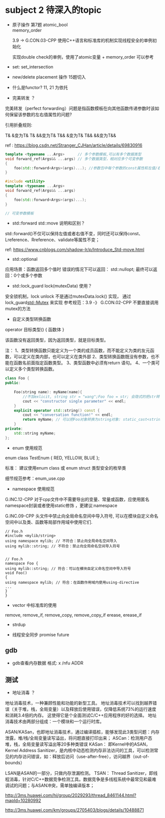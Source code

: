# subject 2 待深入的topic

* 原子操作  第7题
  atomic_bool  
  memory_order

  3.9 -> G.CON.03-CPP 使用C++语言和标准库的机制实现线程安全的单例初始化

  实现double check的单例，使用了atomic变量  +  memory_order   可以参考


* set: set_intersection


* new/delete placement 操作  15题切入


* 什么是functor?  11, 21 为依托
  

* 完美转发 ？

完美转发（perfect forwarding）问题是指函数模板在向其他函数传递参数时该如何保留该参数的左右值属性的问题?

引用折叠规则:

T& &变为T&
T& &&变为T&
T&& &变为T&
T&& &&变为T&&

ref : https://blog.csdn.net/Stranger_CJHan/article/details/69830916

```c++
template <typename ...Args>      // 多个参数模板,可以有多个数据类型
void forward_ref(Args&& ...args) // 多个数据类型，相对应多个可变参数
{
    foo(std::forward<Args>(args)...); //参数包中每个参数的const属性和左值/右值属性都被保持
}
```



```c++
#include <utility>
template <typename ...Args>
void forward_ref(Args&& ...args)
{
    foo(std::forward<Args>(args)...);
}

// 可变参数模板

```
* std::forward  std::move 说明和区别？

std::forward<T>()不仅可以保持左值或者右值不变，同时还可以保持const、Lreference、Rreference、validate等属性不变；

ref: https://www.cnblogs.com/shadow-lr/p/Introduce_Std-move.html



* std::optional<TYPE> 

应用场景：函数返回多个值时    错误的情况下可以返回： std::nullopt;   最终可以返回：0个或多个参数



* std::lock_guard<Mutex> lock(mutexData) 使用？

安全锁机制，lock unlock 不是通过mutexData.lock() 实现， 通过lock_guard<std::Mutex> 来实现
参考规范：3.9  -》 G.CON.02-CPP 不要直接调用mutex的方法


* 自定义类型转换函数


operator 目标类型()
{
函数体
}

该函数没有返回类型，因为返回类型，就是目标类型。

注：
1、类型转换函数只能定义为一个类的成员函数，而不能定义为类的友元函数，可以定义在类内部，也可以定义在类外部
2、类型转换函数既没有参数，也不能在函数名前面指定函数类型。
3、类型函数中必须有return 语句。
4、一个类可以定义多个类型转换函数。


```c++
class Foo {
public:
    
    Foo(string name): myName(name){
        //不加exlicit, string str = "wang";Foo foo = str; 会隐式的把str转化为Foo对象;
        cout << "constructor single parameter" << endl;
    } 
    explicit operator std::string() const {
        cout << "conversation function!" << endl;
        return myName; // 可以把Foo对象转换为string对象: static_cast<string>(foo);
    }
private:
    std::string myName;
};

```


* enum 使用规范

enum class TestEnum {
RED,
YELLOW,
BLUE
};

标准： 建议使用enum class  或  enum  struct   类型安全的枚举类

细节规范参考：enum_use.cpp 

* namespace 使用规范

G.INC.12-CPP 对于cpp文件中不需要导出的变量、常量或函数，应使用匿名namespace封装或者使用static修饰 ，更建议:namespace

G.INC.09-CPP 头文件中禁止向全局命名空间中导入符号, 可以在模块自定义命名空间中以及类、函数等局部作用域中使用它们.


```
// Foo.h
#include <mylib/string>
using namespace mylib; // 不符合：禁止向全局命名空间导入
using mylib::string; // 不符合：禁止向全局命名空间导入符号


// Foo.h
namespace Foo {
using mylib::string; // 符合：可以在模块自定义命名空间中导入符号
void Foo()
{
using namespace mylib; // 符合：在函数作用域内使用using-directive
...
}
}
```

* vector<int> 中标准库的使用

remove, remove_if, remove_copy, remove_copy_if
erease, erease_if


* strdup  

* 线程安全同步
  promise 
  future
  



## gdb


* gdb查看内存数据
  格式: x /nfu  ADDR


## 测试

* 地址消毒 ？

地址消毒技术，一种兼顾性能和功能的新型工具。 地址消毒技术可以找到越界错误（关于堆，栈，全局变量）以及释放后使用错误，仅降低系统73%的运行速度和消耗3.4倍的内存。 这使得它是个全面测试C/C++应用程序的好的选择。 地址消毒技术由两部分组成：一个模块和一个运行时库。


ASAN/KASan，也即地址消毒技术，通过编译插桩，能够发现此3类型问题：内存泄露，堆/栈/全局变量读写溢出，将问题直接打印出来；
ASCan：检测用户态堆，栈，全局变量读写溢出等20多种类错误
KASan：
即Kernel中的ASAN，Kernel Address Sanitizer，是内核中动态检测内存非法访问的工具，可以检测常见的内存访问错误，如：释放后访问（use-after-free），访问越界（out-of-bounds）

LSAN是ASAN的一部分，只做内存泄漏检测。
TSAN：
Thread Sanitizer，即线程消毒，针对C/C++数据竞争检测工具。数据竞争是多线程系统中最常见和最难调试的问题；与ASAN冲突，需单独编译版本；

http://3ms.huawei.com/hi/group/2029293/thread_8461144.html?mapId=10280992

http://3ms.huawei.com/km/groups/2705403/blogs/details/10488871


